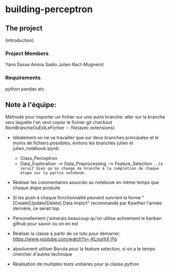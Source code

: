 # building-perceptron
## The project
 (introduction)

### Project Members
Yann Sasse
Amina Sadio
Julien Ract-Mugnerot

### Requirements

python pandas etc


## Note à l'équipe:

Méthode pour importer un fichier sur une autre branche:
aller sur la branche vers laquelle l'on veut copier le fichier
git checkout NomBrancheOuEstLeFichier -- file(avec extensions)



- Idéalement on ne va travailler que sur deux branches principales et le moins de fichiers possibles, évitons les branches julien et julien_notebook.ipynb
  - Class_Perceptron
  - Data_Exploration --> Data_Preprocessing --> Feature_Selection ...
`Ce serait bien qu'on change de branche à la complétion de chaque étape sur la partie notebook.`


- Réaliser les commentaires associés au notebook en même temps que chaque étape produite
- Si les push à chaque fonctionnalité peuvent suivrent la forme "[Create|Update|Delete] Data Import" recommandé par Kawther l'année dernière, ce serait top.
- Personellement j'aimerais beaucoup qu'on utilise activement le kanban github pour savoir ou on en est
- Réaliser la classe à partir de ce tuto pour démarrer: https://www.youtube.com/watch?v=-KLnurhX-Pg
- absolument utiliser Boruta pour la feature selection, si on a le temps chercher d'autres technique
- Réalisation de multiples tests unitaires pour la classe python
